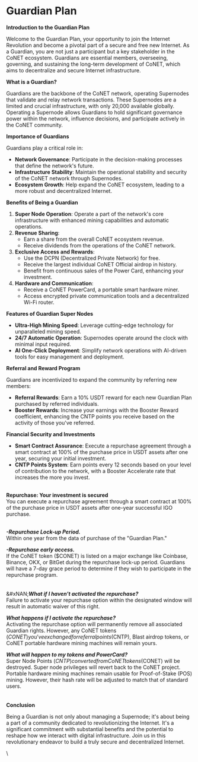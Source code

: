 # Guardian Plan



**Introduction to the Guardian Plan**

Welcome to the Guardian Plan, your opportunity to join the Internet Revolution and become a pivotal part of a secure and free new Internet. As a Guardian, you are not just a participant but a key stakeholder in the CoNET ecosystem. Guardians are essential members, overseeing, governing, and sustaining the long-term development of CoNET, which aims to decentralize and secure Internet infrastructure.

**What is a Guardian?**

Guardians are the backbone of the CoNET network, operating Supernodes that validate and relay network transactions. These Supernodes are a limited and crucial infrastructure, with only 20,000 available globally. Operating a Supernode allows Guardians to hold significant governance power within the network, influence decisions, and participate actively in the CoNET community.

**Importance of Guardians**

Guardians play a critical role in:

* **Network Governance**: Participate in the decision-making processes that define the network's future.
* **Infrastructure Stability**: Maintain the operational stability and security of the CoNET network through Supernodes.
* **Ecosystem Growth**: Help expand the CoNET ecosystem, leading to a more robust and decentralized Internet.

**Benefits of Being a Guardian**

1. **Super Node Operation**: Operate a part of the network's core infrastructure with enhanced mining capabilities and automatic operations.
2. **Revenue Sharing**:
   * Earn a share from the overall CoNET ecosystem revenue.
   * Receive dividends from the operations of the CoNET network.
3. **Exclusive Access and Rewards**:
   * Use the DCPN (Decentralized Private Network) for free.
   * Receive the largest individual CoNET Official airdrop in history.
   * Benefit from continuous sales of the Power Card, enhancing your investment.
4. **Hardware and Communication**:
   * Receive a CoNET PowerCard, a portable smart hardware miner.
   * Access encrypted private communication tools and a decentralized Wi-Fi router.

**Features of Guardian Super Nodes**

* **Ultra-High Mining Speed**: Leverage cutting-edge technology for unparalleled mining speed.
* **24/7 Automatic Operation**: Supernodes operate around the clock with minimal input required.
* **AI One-Click Deployment**: Simplify network operations with AI-driven tools for easy management and deployment.

**Referral and Reward Program**

Guardians are incentivized to expand the community by referring new members:

* **Referral Rewards**: Earn a 10% USDT reward for each new Guardian Plan purchased by referred individuals.
* **Booster Rewards**: Increase your earnings with the Booster Reward coefficient, enhancing the CNTP points you receive based on the activity of those you've referred.

**Financial Security and Investments**

* **Smart Contract Assurance**: Execute a repurchase agreement through a smart contract at 100% of the purchase price in USDT assets after one year, securing your initial investment.
* **CNTP Points System**: Earn points every 12 seconds based on your level of contribution to the network, with a Booster Accelerate rate that increases the more you invest.

\
**Repurchase: Your investment is secured**\
You can execute a repurchase agreement through a smart contract at 100% of the purchase price in USDT assets after one-year successful IGO purchase.

\
_**-Repurchase Lock-up Period.**_\
Within one year from the data of purchase of the "Guardian Plan."

_**-Repurchase early access.**_\
If the CoNET token ($CONET) is listed on a major exchange like Coinbase, Binance, OKX, or BitGet during the repurchase lock-up period. Guardians will have a 7-day grace period to determine if they wish to participate in the repurchase program.\
\
\
&#xNAN;_**What if I haven't activated the repurchase?**_\
Failure to activate your repurchase option within the designated window will result in automatic waiver of this right.

_**What happens if I activate the repurchase?**_\
Activating the repurchase option will permanently remove all associated Guardian rights. However, any CoNET tokens ($CONET) you've exchanged for referral points ($CNTP), Blast airdrop tokens, or CoNET portable hardware mining machines will remain yours.

_**What will happen to my tokens and PowerCard?**_\
Super Node Points ($CNTP) converted from CoNET tokens ($CONET) will be destroyed. Super node privileges will revert back to the CoNET project. Portable hardware mining machines remain usable for Proof-of-Stake (POS) mining. However, their hash rate will be adjusted to match that of standard users.\
\
\
**Conclusion**

Being a Guardian is not only about managing a Supernode; it's about being a part of a community dedicated to revolutionizing the Internet. It's a significant commitment with substantial benefits and the potential to reshape how we interact with digital infrastructure. Join us in this revolutionary endeavor to build a truly secure and decentralized Internet.

\
